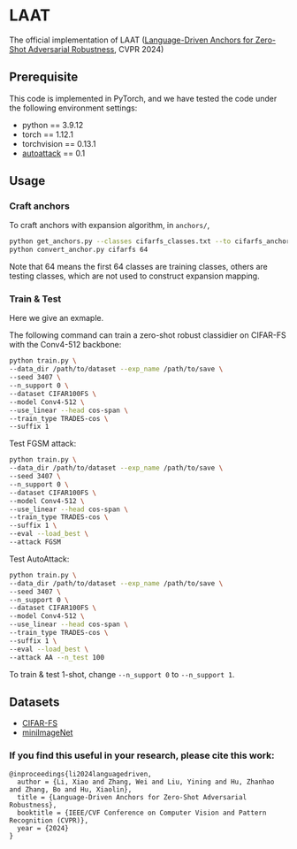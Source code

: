 # LAAT

The official implementation of LAAT ([Language-Driven Anchors for Zero-Shot Adversarial Robustness](https://arxiv.org/abs/2301.13096), CVPR 2024)

## Prerequisite

This code is implemented in PyTorch, and we have tested the code under the following environment settings:

- python == 3.9.12
- torch == 1.12.1
- torchvision == 0.13.1
- [autoattack](https://github.com/fra31/auto-attack) == 0.1

## Usage

### Craft anchors

To craft anchors with expansion algorithm, in `anchors/`,

```bash
python get_anchors.py --classes cifarfs_classes.txt --to cifarfs_anchors.npy
python convert_anchor.py cifarfs 64
```

Note that 64 means the first 64 classes are training classes, others are testing classes, which are not used to construct expansion mapping.

### Train & Test

Here we give an exmaple. 

The following command can train a zero-shot robust classidier on CIFAR-FS with the Conv4-512 backbone:

```bash
python train.py \
--data_dir /path/to/dataset --exp_name /path/to/save \
--seed 3407 \
--n_support 0 \
--dataset CIFAR100FS \
--model Conv4-512 \
--use_linear --head cos-span \
--train_type TRADES-cos \
--suffix 1
```

Test FGSM attack:

```bash
python train.py \
--data_dir /path/to/dataset --exp_name /path/to/save \
--seed 3407 \
--n_support 0 \
--dataset CIFAR100FS \
--model Conv4-512 \
--use_linear --head cos-span \
--train_type TRADES-cos \
--suffix 1 \
--eval --load_best \
--attack FGSM
```

Test AutoAttack:

```bash
python train.py \
--data_dir /path/to/dataset --exp_name /path/to/save \
--seed 3407 \
--n_support 0 \
--dataset CIFAR100FS \
--model Conv4-512 \
--use_linear --head cos-span \
--train_type TRADES-cos \
--suffix 1 \
--eval --load_best \
--attack AA --n_test 100
```

To train & test 1-shot, change `--n_support 0` to `--n_support 1`.

## Datasets

- [CIFAR-FS](https://drive.google.com/file/d/1pTsCCMDj45kzFYgrnO67BWVbKs48Q3NI/view?usp=sharing)
- [miniImageNet](https://drive.google.com/open?id=1R6dA6QGEW-lmiNkitCwK4IkAbl4uT3y3)

### If you find this useful in your research, please cite this work:
```
@inproceedings{li2024languagedriven,
  author = {Li, Xiao and Zhang, Wei and Liu, Yining and Hu, Zhanhao and Zhang, Bo and Hu, Xiaolin},
  title = {Language-Driven Anchors for Zero-Shot Adversarial Robustness},
  booktitle = {IEEE/CVF Conference on Computer Vision and Pattern Recognition (CVPR)},
  year = {2024}
}
```
